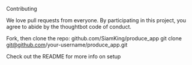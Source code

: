 Contributing

We love pull requests from everyone. By participating in this project, you agree to abide by the thoughtbot code of conduct.

Fork, then clone the repo:
github.com/SiamKing/produce_app
git clone git@github.com/your-username/produce_app.git

Check out the README for more info on setup
